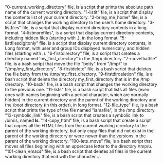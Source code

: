 "0-current_working_directory" file, is a script that prints the absolute path name of the current working directory.
"1-listit" file, is a script that display the contents list of your current directory.
"2-bring_me_home" file, is a script that changes the working directory to the user’s home directory.
"3-listfiles" file, is a script that display current directory contents in a long format.
"4-listmorefiles", is a script that display current directory contents, including hidden files (starting with .), in the long format.
"5-listfilesdigitonly" file, is a script that display current directory contents, in Long format, with user and group IDs displayed numerically, and hidden files (starting with .).
"6-firstdirectory" file, is a script that creates a directory named 'my_first_directory" in the /tmp/ directory.
"7-movethatfile" file, is a bash script that move the file "betty" from "/tmp/" to "/tmp/my_first_directory".
"8-firstdelete" file, is a bash script that deletes the file betty from the /tmp/my_first_directory.
"9-firstdirdeletion" file, is a bash script that delete the directory my_first_directory that is in the /tmp directory.
"10-back" file, is a bash script that changes the working directory to the previous one.
"11-lists" file, is a bash script that lists all files (even ones with names beginning with a period character, which are normally hidden) in the current directory and the parent of the working directory and the /boot directory (in this order), in long format.
"12-file_type" file, is a bash script that prints the type of the file named "iamafile", in the /tmp directory.
"13-symbolic_link" file, is a bash script that creates a symbolic link to /bin/ls, named __ls__.
"14-copy_html" file, is a bash script that create a script that copies all the HTML files from the current working directory to the parent of the working directory, but only copy files that did not exist in the parent of the working directory or were newer than the versions in the parent of the working directory.
"100-lets_move" file, is a bash script that moves all files beginning with an uppercase letter to the directory /tmp/u.
"101-clean_emacs" file, is a bash script that deletes all files in the current working directory that end with the character ~.

